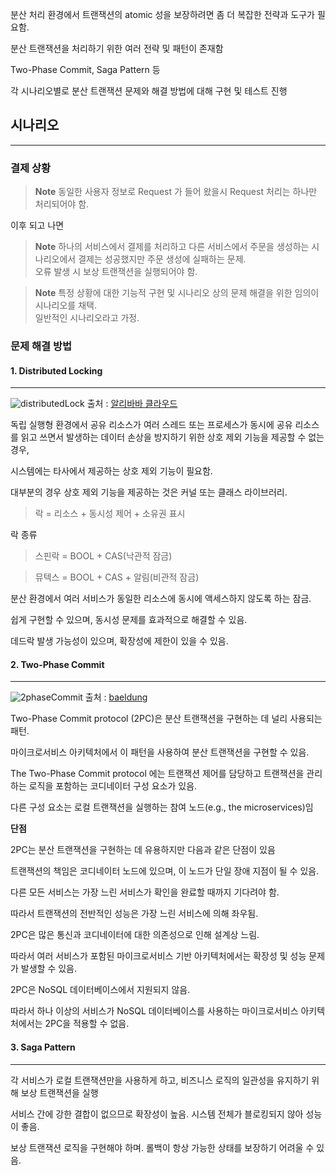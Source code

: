 분산 처리 환경에서 트랜잭션의 atomic 성을 보장하려면 좀 더 복잡한 전략과 도구가 필요함. 

분산 트랜잭션을 처리하기 위한 여러 전략 및 패턴이 존재함 

Two-Phase Commit, Saga Pattern 등

각 시나리오별로 분산 트랜잭션 문제와 해결 방법에 대해 구현 및 테스트 진행

## 시나리오

---

### 결제 상황

>**Note**
> 동일한 사용자 정보로 Request 가 들어 왔을시 Request 처리는 하나만 처리되어야 함.

이후 되고 나면

>**Note**
> 하나의 서비스에서 결제를 처리하고 다른 서비스에서 주문을 생성하는 시나리오에서 결제는 성공했지만 주문 생성에 실패하는 문제. \
>오류 발생 시 보상 트랜잭션을 실행되어야 함.

>**Note**
> 특정 상황에 대한 기능적 구현 및 시나리오 상의 문제 해결을 위한 임의이 시나리오를 채택. \
> 일반적인 시나리오라고 가정.


### 문제 해결 방법

#### 1. Distributed Locking

---

![distributedLock](https://github.com/christopher3810/Distributed-Atomic-Transactions-in-Multi-threaded-Environment/assets/61622657/c828a57f-f457-415f-bd63-ae23231ced77)
출처 : [알리바바 클라우드](https://www.alibabacloud.com/blog/the-technical-practice-of-distributed-locks-in-a-storage-system_597141)

독립 실행형 환경에서 공유 리소스가 여러 스레드 또는 프로세스가 동시에 공유 리소스를 읽고 쓰면서 발생하는 데이터 손상을 방지하기 위한 상호 제외 기능을 제공할 수 없는 경우, 

시스템에는 타사에서 제공하는 상호 제외 기능이 필요함. 

대부분의 경우 상호 제외 기능을 제공하는 것은 커널 또는 클래스 라이브러리.

> 락 = 리소스 + 동시성 제어 + 소유권 표시

락 종류

> 스핀락 = BOOL + CAS(낙관적 잠금)

> 뮤텍스 = BOOL + CAS + 알림(비관적 잠금)

분산 환경에서 여러 서비스가 동일한 리소스에 동시에 액세스하지 않도록 하는 잠금.

쉽게 구현할 수 있으며, 동시성 문제를 효과적으로 해결할 수 있음.

데드락 발생 가능성이 있으며, 확장성에 제한이 있을 수 있음.

#### 2. Two-Phase Commit

---

![2phaseCommit](https://github.com/christopher3810/Distributed-Atomic-Transactions-in-Multi-threaded-Environment/assets/61622657/4bc242e0-0845-41fa-834c-7644bc4ddb52)
출처 : [baeldung](https://www.baeldung.com/cs/saga-pattern-microservices)

Two-Phase Commit protocol (2PC)은 분산 트랜잭션을 구현하는 데 널리 사용되는 패턴.

마이크로서비스 아키텍처에서 이 패턴을 사용하여 분산 트랜잭션을 구현할 수 있음.

The Two-Phase Commit protocol 에는 트랜잭션 제어를 담당하고 트랜잭션을 관리하는 로직을 포함하는 코디네이터 구성 요소가 있음.

다른 구성 요소는 로컬 트랜잭션을 실행하는 참여 노드(e.g., the microservices)임

**단점**

2PC는 분산 트랜잭션을 구현하는 데 유용하지만 다음과 같은 단점이 있음

트랜잭션의 책임은 코디네이터 노드에 있으며, 이 노드가 단일 장애 지점이 될 수 있음.

다른 모든 서비스는 가장 느린 서비스가 확인을 완료할 때까지 기다려야 함.

따라서 트랜잭션의 전반적인 성능은 가장 느린 서비스에 의해 좌우됨.


2PC은 많은 통신과 코디네이터에 대한 의존성으로 인해 설계상 느림.

따라서 여러 서비스가 포함된 마이크로서비스 기반 아키텍처에서는 확장성 및 성능 문제가 발생할 수 있음.

2PC은 NoSQL 데이터베이스에서 지원되지 않음.

따라서 하나 이상의 서비스가 NoSQL 데이터베이스를 사용하는 마이크로서비스 아키텍처에서는 2PC을 적용할 수 없음.


#### 3. Saga Pattern

---

각 서비스가 로컬 트랜잭션만을 사용하게 하고, 비즈니스 로직의 일관성을 유지하기 위해 보상 트랜잭션을 실행

서비스 간에 강한 결합이 없으므로 확장성이 높음. 시스템 전체가 블로킹되지 않아 성능이 좋음.

보상 트랜잭션 로직을 구현해야 하며. 롤백이 항상 가능한 상태를 보장하기 어려울 수 있음.